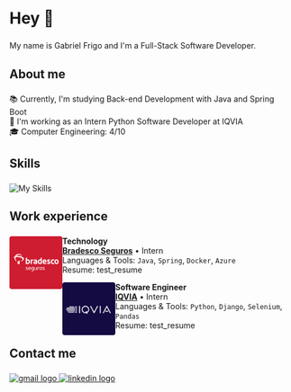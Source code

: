 <h1 align="left">Hey 👋</h1>

###

<p align="left">My name is Gabriel Frigo and I'm a Full-Stack Software Developer.</p>

###

<h2 align="left">About me</h2>

###

<p align="left">
  📚 Currently, I'm studying Back-end Development with Java and Spring Boot<br>
  💼 I'm working as an Intern Python Software Developer at IQVIA<br>
  🎓 Computer Engineering: 4/10<br>
</p>

###

<h2 align="left">Skills</h2>

###

  ![My Skills](https://skillicons.dev/icons?i=java,spring,aws,python,django,selenium,js,html,css,react,figma,postgres,docker,git)

###

<h2 alighn="left">Work experience</h2>

###

[<img align="left" height="94px" width="94px" alt="Bradesco seguros logo" src="/images/bradesco.png"/>](https://www.bradescoseguros.com.br/clientes)

**Technology** \
[**Bradesco Seguros**](https://www.bradescoseguros.com.br/clientes) • Intern \
Languages & Tools: `Java`, `Spring`, `Docker`, `Azure`\
Resume: test_resume
<br/>

[<img align="left" height="94px" width="94px" alt="IQVIA logo" src="/images/iqvia.png"/>](https://www.iqvia.com/)

**Software Engineer** \
[**IQVIA**](https://www.iqvia.com/) • Intern \
Languages & Tools: `Python`, `Django`, `Selenium`, `Pandas`\
Resume: test_resume
<br/>

###


###

<h2 align="left">Contact me</h2>

###

<div align="left">
  <a href="mailto:gfrigo.sena@gmail.com" target="_blank">
    <img src="https://img.shields.io/static/v1?message=Gmail&logo=gmail&label=&color=D14836&logoColor=white&labelColor=&style=for-the-badge" height="30" alt="gmail logo"  />
  </a>
  <a href="https://www.linkedin.com/in/gfrigo/" target="_blank">
    <img src="https://img.shields.io/static/v1?message=LinkedIn&logo=linkedin&label=&color=0077B5&logoColor=white&labelColor=&style=for-the-badge" height="30" alt="linkedin logo"  />
  </a>
</div>

###
